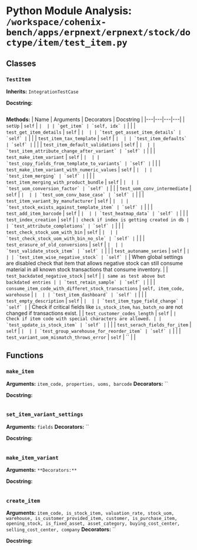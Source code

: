 # Python Module Analysis: `/workspace/cohenix-bench/apps/erpnext/erpnext/stock/doctype/item/test_item.py`

## Classes

### `TestItem`
**Inherits:** `IntegrationTestCase`


**Docstring:**
```

```

**Methods:**
| Name | Arguments | Decorators | Docstring |
|---|---|---|---|
| `setUp` | `self` | `` |  |
| `get_item` | `self, idx` | `` |  |
| `test_get_item_details` | `self` | `` |  |
| `test_get_asset_item_details` | `self` | `` |  |
| `test_item_tax_template` | `self` | `` |  |
| `test_item_defaults` | `self` | `` |  |
| `test_item_default_validations` | `self` | `` |  |
| `test_item_attribute_change_after_variant` | `self` | `` |  |
| `test_make_item_variant` | `self` | `` |  |
| `test_copy_fields_from_template_to_variants` | `self` | `` |  |
| `test_make_item_variant_with_numeric_values` | `self` | `` |  |
| `test_item_merging` | `self` | `` |  |
| `test_item_merging_with_product_bundle` | `self` | `` |  |
| `test_uom_conversion_factor` | `self` | `` |  |
| `test_uom_conv_intermediate` | `self` | `` |  |
| `test_uom_conv_base_case` | `self` | `` |  |
| `test_item_variant_by_manufacturer` | `self` | `` |  |
| `test_stock_exists_against_template_item` | `self` | `` |  |
| `test_add_item_barcode` | `self` | `` |  |
| `test_heatmap_data` | `self` | `` |  |
| `test_index_creation` | `self` | `` | check if index is getting created in db |
| `test_attribute_completions` | `self` | `` |  |
| `test_check_stock_uom_with_bin` | `self` | `` |  |
| `test_check_stock_uom_with_bin_no_sle` | `self` | `` |  |
| `test_erasure_of_old_conversions` | `self` | `` |  |
| `test_validate_stock_item` | `self` | `` |  |
| `test_autoname_series` | `self` | `` |  |
| `test_item_wise_negative_stock` | `self` | `` | When global settings are disabled check that item that allows
negative stock can still consume material in all known stock
transactions that consume inventory. |
| `test_backdated_negative_stock` | `self` | `` | same as test above but backdated entries |
| `test_retain_sample` | `self` | `` |  |
| `consume_item_code_with_differet_stock_transactions` | `self, item_code, warehouse` | `` |  |
| `test_item_dashboard` | `self` | `` |  |
| `test_empty_description` | `self` | `` |  |
| `test_item_type_field_change` | `self` | `` | Check if critical fields like `is_stock_item`, `has_batch_no` are not changed if transactions exist. |
| `test_customer_codes_length` | `self` | `` | Check if item code with special characters are allowed. |
| `test_update_is_stock_item` | `self` | `` |  |
| `test_serach_fields_for_item` | `self` | `` |  |
| `test_group_warehouse_for_reorder_item` | `self` | `` |  |
| `test_variant_uom_mismatch_throws_error` | `self` | `` |  |





## Functions

### `make_item`
**Arguments:** `item_code, properties, uoms, barcode`
**Decorators:** ``

**Docstring:**
```

```
### `set_item_variant_settings`
**Arguments:** `fields`
**Decorators:** ``

**Docstring:**
```

```
### `make_item_variant`
**Arguments:** ``
**Decorators:** ``

**Docstring:**
```

```
### `create_item`
**Arguments:** `item_code, is_stock_item, valuation_rate, stock_uom, warehouse, is_customer_provided_item, customer, is_purchase_item, opening_stock, is_fixed_asset, asset_category, buying_cost_center, selling_cost_center, company`
**Decorators:** ``

**Docstring:**
```

```

